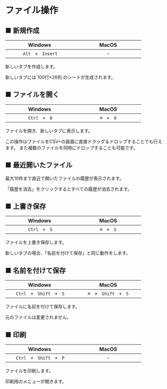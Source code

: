 # ファイル操作

## ■ 新規作成

| &nbsp; &nbsp; &nbsp; &nbsp;&nbsp; &nbsp; &nbsp; &nbsp;  Windows &nbsp; &nbsp; &nbsp; &nbsp; &nbsp; &nbsp; &nbsp; &nbsp; | &nbsp; &nbsp; &nbsp; &nbsp; &nbsp; &nbsp; &nbsp; &nbsp; MacOS &nbsp; &nbsp; &nbsp; &nbsp; &nbsp; &nbsp; &nbsp; &nbsp; |
| :-: | :-: |
| `Alt` &nbsp; + &nbsp; `Insert` | - |

新しいタブを作成します。

新しいタブには 100行×26列 のシートが生成されます。


## ■ ファイルを開く 

| &nbsp; &nbsp; &nbsp; &nbsp;&nbsp; &nbsp; &nbsp; &nbsp;  Windows &nbsp; &nbsp; &nbsp; &nbsp; &nbsp; &nbsp; &nbsp; &nbsp; | &nbsp; &nbsp; &nbsp; &nbsp; &nbsp; &nbsp; &nbsp; &nbsp; MacOS &nbsp; &nbsp; &nbsp; &nbsp; &nbsp; &nbsp; &nbsp; &nbsp; |
| :-: | :-: |
| `Ctrl` &nbsp; + &nbsp; `O` | `⌘` &nbsp; + &nbsp; `O` |

ファイルを開き、新しいタブに表示します。

この操作はファイルをCSV+の画面に直接ドラッグ＆ドロップすることでも行えます。
また複数のファイルを同時にドロップすることも可能です。


## ■ 最近開いたファイル 

最大10件まで直近で開いたファイルの履歴が表示されます。

「履歴を消去」をクリックするとすべての履歴が消去されます。


## ■ 上書き保存 

| &nbsp; &nbsp; &nbsp; &nbsp;&nbsp; &nbsp; &nbsp; &nbsp;  Windows &nbsp; &nbsp; &nbsp; &nbsp; &nbsp; &nbsp; &nbsp; &nbsp; | &nbsp; &nbsp; &nbsp; &nbsp; &nbsp; &nbsp; &nbsp; &nbsp; MacOS &nbsp; &nbsp; &nbsp; &nbsp; &nbsp; &nbsp; &nbsp; &nbsp; |
| :-: | :-: |
| `Ctrl` &nbsp; + &nbsp; `S` | `⌘` &nbsp; + &nbsp; `S` |

ファイルを上書き保存します。

新しいタブの場合、「名前を付けて保存」と同じ動作をします。


## ■ 名前を付けて保存 

| &nbsp; &nbsp; &nbsp; &nbsp;&nbsp; &nbsp; &nbsp; &nbsp;  Windows &nbsp; &nbsp; &nbsp; &nbsp; &nbsp; &nbsp; &nbsp; &nbsp; | &nbsp; &nbsp; &nbsp; &nbsp; &nbsp; &nbsp; &nbsp; &nbsp; MacOS &nbsp; &nbsp; &nbsp; &nbsp; &nbsp; &nbsp; &nbsp; &nbsp; |
| :-: | :-: |
| `Ctrl` &nbsp; + &nbsp; `Shift` &nbsp; + &nbsp; `S` | `⌘` &nbsp; + &nbsp; `Shift` &nbsp; + &nbsp; `S` |

ファイルに名前を付けて保存します。

元のファイルは変更されません。


## ■ 印刷 

| &nbsp; &nbsp; &nbsp; &nbsp;&nbsp; &nbsp; &nbsp; &nbsp;  Windows &nbsp; &nbsp; &nbsp; &nbsp; &nbsp; &nbsp; &nbsp; &nbsp; | &nbsp; &nbsp; &nbsp; &nbsp; &nbsp; &nbsp; &nbsp; &nbsp; MacOS &nbsp; &nbsp; &nbsp; &nbsp; &nbsp; &nbsp; &nbsp; &nbsp; |
| :-: | :-: |
| `Ctrl` &nbsp; + &nbsp; `Shift` &nbsp; + &nbsp; `P` | - |

ファイルを印刷します。

印刷用のメニューが開きます。


<!-- ## ■ 終了 

CSV+を終了します。

編集中のデータは保存されません。 -->

<br>
<br>
<br>

<!-- CSV+使い方 -->
<ins class="adsbygoogle"
style="display:block"
data-ad-client="ca-pub-9835503912749997"
data-ad-slot="2237157972"
data-ad-format="auto"
data-full-width-responsive="true"></ins>
<script>
     (adsbygoogle = window.adsbygoogle || []).push({});
</script>
